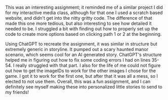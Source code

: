 This was an interesting assignment; it reminded me of a similar project I did for my interactive media class, although for that one I used a scratch based website, and didn't get into the nitty gritty code. The difference of that made this one more tedious, but also interesting to see how detailed it needed to be. I struggled a bit with finding out how to properly set up the code to create more options based on clicking path 1 or 2 at the beginning.

Using ChatGPT to recreate the assignment, it was similar in structure but extremely generic in storyline. It pumped out a scary haunted manor scenario, which seems cool for an AI generated story. ChatGPT's structure helped me in figuring out how to fix some coding errors I had on lines 35-54. I really struggled with that part. I also for the life of me could not figure out how to get the imageIDs to work for the other images I chose for the game. I got it to work for the first one, but after that it was all a mess, so I elected to not use them. Overall, this was a fun assignment, and I can definitely see myself making these into personalized little stories to send to my friends!